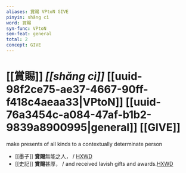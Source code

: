 ```yaml
---
aliases: 賞賜 VPtoN GIVE
pinyin: shǎng cì
word: 賞賜
syn-func: VPtoN
sem-feat: general
total: 2
concept: GIVE 
---
```

# [[賞賜]] *[[shǎng cì]]*  [[uuid-98f2ce75-ae37-4667-90ff-f418c4aeaa33|VPtoN]] [[uuid-76a3454c-a084-47af-b1b2-9839a8900995|general]] [[GIVE]]
make presents of all kinds to a contextually determinate person
 - [[墨子]] **賞賜**無能之人，
                     / [HXWD](https://hxwd.org/textview.html?location=CH1a0938_CHANT_001-18a.13)
 - [[史記]] **賞賜**甚厚， / and received lavish gifts and awards.[HXWD](https://hxwd.org/textview.html?location=KR2a0001_tls_085-10a.31)
